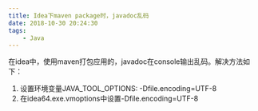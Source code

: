 ```yaml
---
title: Idea下maven package时，javadoc乱码
date: 2018-10-30 20:24:30
tags:
    - Java
---
```


在idea中，使用maven打包应用的，javadoc在console输出乱码。解决方法如下：
1. 设置环境变量JAVA_TOOL_OPTIONS: -Dfile.encoding=UTF-8
2. 在idea64.exe.vmoptions中设置-Dfile.encoding=UTF-8

<!--more-->

